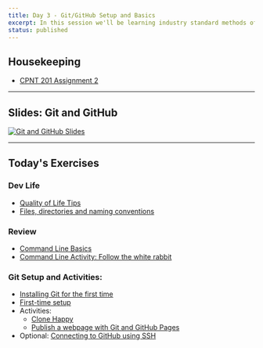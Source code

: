 ```yaml
---
title: Day 3 - Git/GitHub Setup and Basics
excerpt: In this session we'll be learning industry standard methods of managing code and deploying simple static websites.
status: published
---
```


## Housekeeping
- [CPNT 201 Assignment 2](/courses/cpnt-201/assessments/assignment-2)

---

## Slides: Git and GitHub
[![Git and GitHub Slides](/images/slides/git-github.png)](https://sait-wbdv.github.io/slides/f22/cpnt201/git-github.html)


---

## Today's Exercises
### Dev Life
- [Quality of Life Tips](https://gist.github.com/acidtone/4d4b28ff04c339695df59f7d075fd4b5)
- [Files, directories and naming conventions](https://gist.github.com/acidtone/d77059ec1851eff266339a3df70f6984)

### Review
- [Command Line Basics](https://gist.github.com/acidtone/316d2bd9cf59f841684dbd68ffc3ee95)
- [Command Line Activity: Follow the white rabbit](https://gist.github.com/acidtone/6e3b69b7f2a81573d683b716fb069296)

### Git Setup and Activities:
- [Installing Git for the first time](https://gist.github.com/acidtone/badeb5c8339648239fa0da9fc6a0abbd)
- [First-time setup](https://gist.github.com/acidtone/6ca4c62d88570732d3760904ef965e4d)
- Activities: 
    - [Clone Happy](https://gist.github.com/acidtone/1a6e3324d97e61fa0ee59bc4cba3ef33)
    - [Publish a webpage with Git and GitHub Pages](https://gist.github.com/acidtone/5d45f96bc11fada75038e552f9ba1a5c)
- Optional: [Connecting to GitHub using SSH](https://gist.github.com/acidtone/dd9ae11a238e9f14ad0b066298f35dc5)


